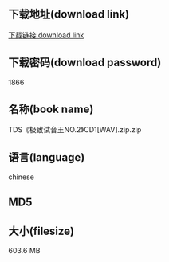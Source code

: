 ## 下载地址(download link)
[下载链接 download link](https://tutu365.netlify.app/?s=TDS%E3%80%8A%E6%9E%81%E8%87%B4%E8%AF%95%E9%9F%B3%E7%8E%8BNO.2%E3%80%8BCD1%5BWAV%5D.zip)

## 下载密码(download password)
1866

## 名称(book name)
TDS《极致试音王NO.2》CD1[WAV].zip.zip

## 语言(language)
chinese

## MD5


## 大小(filesize)
603.6 MB
